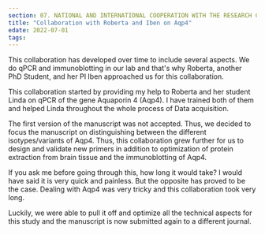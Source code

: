 ```yaml
---
section: 07. NATIONAL AND INTERNATIONAL COOPERATION WITH THE RESEARCH COMMUNITY
title: "Collaboration with Roberta and Iben on Aqp4"
edate: 2022-07-01
tags:
---
```


This collaboration has developed over time to include several aspects. We do qPCR and immunoblotting in our lab and that's why Roberta, another PhD Student, and her PI Iben approached us for this collaboration. 

This collaboration started by providing my help to Roberta and her student Linda on qPCR of the gene Aquaporin 4 (Aqp4). I have trained both of them and helped Linda throughout the whole process of Data acquisition. 

The first version of the manuscript was not accepted. Thus, we decided to focus the manuscript on distinguishing between the different isotypes/variants of Aqp4. Thus, this collaboration grew further for us to design and validate new primers in addition to optimization of protein extraction from brain tissue and the immunoblotting of Aqp4.

If you ask me before going through this, how long it would take? I would have said it is very quick and painless. But the opposite has proved to be the case. Dealing with Aqp4 was very tricky and this collaboration took very long. 

Luckily, we were able to pull it off and optimize all the technical aspects for this study and the manuscript is now submitted again to a different journal.
